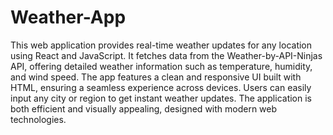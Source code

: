 # Weather-App
This web application provides real-time weather updates for any location using React and JavaScript. It fetches data from the Weather-by-API-Ninjas API, offering detailed weather information such as temperature, humidity, and wind speed. The app features a clean and responsive UI built with HTML, ensuring a seamless experience across devices. Users can easily input any city or region to get instant weather updates. The application is both efficient and visually appealing, designed with modern web technologies.
